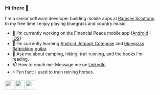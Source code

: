 ### Hi there 👋

I'm a senior software developer building mobile apps at [Ramsey Solutions](https://www.ramseysolutions.com/). In my free time I enjoy playing bluegrass and country music.

- 🔭 I’m currently working on the Financial Peace mobile app ([Android](https://play.google.com/store/apps/details?id=com.ramseysolutions.ramseypluslearnapp&hl=en_US&gl=US) | [iOS](https://apps.apple.com/us/app/financialpeace-the-money-plan/id1504138970))
- 🌱 I’m currently learning [Android Jetpack Compose](https://developer.android.com/jetpack/compose/tutorial) and [bluegrass flatpicking guitar](https://artistworks.com/guitar-lessons-bryan-sutton).
- 💬 Ask me about camping, hiking, trail running, and the books I'm reading.
- 📫 How to reach me: Message me on [LinkedIn](https://www.linkedin.com/in/ryanbrookepayne).
- ⚡ Fun fact: I used to train reining horses.

[<img height="30" src="https://img.shields.io/badge/linkedin-blue.svg?&style=for-the-badge&logo=linkedin&logoColor=white" />](https://www.linkedin.com/in/ryanbrookepayne) [<img height="30" src="https://img.shields.io/badge/stack%20overflow-FE7A16?logo=stack-overflow&logoColor=white&style=for-the-badge" />](https://stackoverflow.com/users/11809808/ryan-payne) [<img height="30" src="https://img.shields.io/badge/youtube-red.svg?&style=for-the-badge&logo=youtube&logoColor=white" />](https://www.youtube.com/c/RyanPayne)
